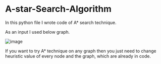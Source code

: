 # A-star-Search-Algorithm

In this python file I wrote code of A* search technique.

As an input I used below graph.

![image](https://user-images.githubusercontent.com/57864056/160846173-6c2c8f54-5b1f-4fb4-ab0d-a854baf598c1.png)

If you want to try A* technique on any graph then you just need to change heuristic value of every node and the graph, which are already in code.  
